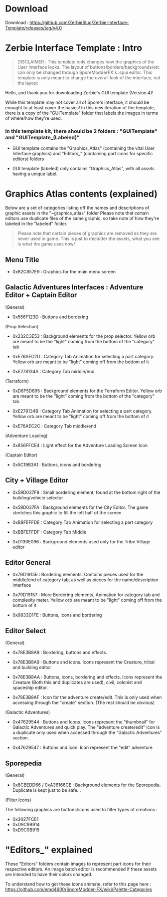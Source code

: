 # Download

Download : https://github.com/ZerbieSlug/Zerbie-Interface-Template/releases/tag/v4.0

# Zerbie Interface Template : Intro

> DISCLAIMER : This template only changes how the graphics of the User Interface looks. The layout of buttons/borders/backgrounds/etc can only be changed through SporeModderFX's .spui editor. This template is only meant to change the overall look of the interface, not the layout

Hello, and thank you for downloading Zerbie's GUI template (Version 4)!

While this template may not cover all of Spore's interface, it should be enought to at least cover the basics!
In this new iteration of the template, there is a copy of the "GUITemplate" folder that labels the images in terms of where/how they're used.

### In this template kit, there should be 2 folders : "GUITemplate" and "GUITemplate_(Labeled)"

- GUI template contains the "Graphics_Atlas" (containing the vital User Interface graphics) and "Editors_" (containing part icons for specific editors) folders

- GUI template (labeled) only contains "Graphics_Atlas", with all assets having a unique label.

# Graphics Atlas contents (explained)

Below are a set of categories listing off the names and descriptions of graphic assets in the "~graphics_atlas" folder
Please note that certain editors use duplicate files of the same graphic, so take note of how they're labeled in the "labeled" folder.

> Please note that certain pieces of graphics are removed as they are never used in game. This is just to declutter the assets, what you see is what the game uses now!

## Menu Title

- 0xB2C857E9 : Graphics for the main menu screen

## Galactic Adventures Interfaces : Adventure Editor + Captain Editor

(General)

- 0x556F123D : Buttons and bordering

(Prop Selection)

- 0x232C3E53 : Background elements for the prop selector. Yellow orb are meant to be the "light" coming from the bottom of the "category" tab

- 0xE76AEC2D : Category Tab Animation for selecting a part category. Yellow orb are meant to be "light" coming off from the bottom of it

- 0xE278134A : Category Tab middle/end

(Terraform)

- 0xD8F5D895 : Background elements for the Terraform Editor. Yellow orb are meant to be the "light" coming from the bottom of the "category" tab

- 0xE278134B : Category Tab Animation for selecting a part category. Yellow orb are meant to be "light" coming off from the bottom of it

- 0xE76AEC2C : Category Tab middle/end

(Adventure Loading)
- 0x856FFCE4 : Light effect for the Adventure Loading Screen Icon

(Captain Editor)
- 0x5C19B3A1 : Buttons, icons and bordering

## City + Village Editor

- 0x59D037F8 : Small bordering element, found at the bottom right of the building/vehicle selector

- 0x59D037FA : Background elements for the City Editor. The game stretches this graphic to fill the left half of the screen

- 0xBBFEFFDE : Category Tab Animation for selecting a part category

- 0xBBFEFFDF : Category Tab Middle

- 0xD130E096 : Background elements used only for the Tribe Village editor

## Editor General

- 0x79D19156 : Bordering elements. Contains pieces used for the middle/end of category tab, as well as pieces for the name/description interface

- 0x79D19157 : More Bordering elements, Animation for category tab and complexity meter. Yellow orb are meant to be "light" coming off from the bottom of it

- 0x9833D1FE : Buttons, icons and bordering

## Editor Select

(General)

- 0x78E3B8A8 : Bordering, buttons and effects.

- 0x78E3B8A9 : Buttons and icons. Icons represent the Creature, tribal and building editor

- 0x78E3B8AA : Buttons, icons, bordering and effects. Icons represent the Creature (Both this and duplicates are used), civil, colonist and spaceship editor.

- 0x78E3B8AF : Icon for the adventure create/edit. This is only used when accessing through the "create" section.
(The rest should be obvious)

(Galactic Adventures)

- 0x47629544 : Buttons and Icons. Icons represent the "thumbnail" for Galactic Adventures and quick play. The "adventure create/edit" icon is a duplicate only used when accessed through the "Galactic Adventures" section.

- 0x47629547 : Buttons and Icon. Icon represent the "edit" adventure

## Sporepedia

(General)

- 0x8CBEDD66 / 0xA36166CE : Background elements for the Sporepedia. Duplicate is kept just to be safe...

(Filter Icons)

The following graphics are buttons/icons used to filter types of creations :

- 0x3027FCE1
- 0xD9C9B914
- 0xD9C9B915

# "Editors_" explained

These "Editors" folders contain images to represent part icons for their respective editors.
An image batch editor is recommended if these assets are intended to have their colors changed.

To understand how to get these icons animate, refer to this page here : https://github.com/emd4600/SporeModder-FX/wiki/Palette-Categories



